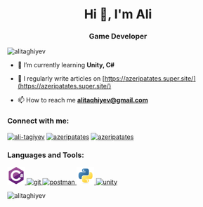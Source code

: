<h1 align="center">Hi 👋, I'm Ali</h1>
<h3 align="center">Game Developer</h3>

<p align="left"> <img src="https://komarev.com/ghpvc/?username=alitaghiyev&label=Profile%20views&color=0e75b6&style=flat" alt="alitaghiyev" /> </p>

- 🌱 I’m currently learning **Unity, C#**

- 📝 I regularly write articles on [https://azeripatates.super.site/](https://azeripatates.super.site/)

- 📫 How to reach me **alitaqhiyev@gmail.com**

<h3 align="left">Connect with me:</h3>
<p align="left">
<a href="https://linkedin.com/in/ali-tagiyev" target="blank"><img align="center" src="https://raw.githubusercontent.com/rahuldkjain/github-profile-readme-generator/master/src/images/icons/Social/linked-in-alt.svg" alt="ali-tagiyev" height="30" width="40" /></a>
<a href="https://youtube.com/@azeripatates" target="blank"><img align="center" src="https://raw.githubusercontent.com/rahuldkjain/github-profile-readme-generator/master/src/images/icons/Social/youtube.svg" alt="azeripatates" height="30" width="40" /></a>
<a href="https://www.leetcode.com/azeripatates" target="blank"><img align="center" src="https://raw.githubusercontent.com/rahuldkjain/github-profile-readme-generator/master/src/images/icons/Social/leet-code.svg" alt="azeripatates" height="30" width="40" /></a>
</p>

<h3 align="left">Languages and Tools:</h3>
<p align="left"> <a href="https://www.w3schools.com/cs/" target="_blank" rel="noreferrer"> <img src="https://raw.githubusercontent.com/devicons/devicon/master/icons/csharp/csharp-original.svg" alt="csharp" width="40" height="40"/> </a> <a href="https://git-scm.com/" target="_blank" rel="noreferrer"> <img src="https://www.vectorlogo.zone/logos/git-scm/git-scm-icon.svg" alt="git" width="40" height="40"/> </a> <a href="https://postman.com" target="_blank" rel="noreferrer"> <img src="https://www.vectorlogo.zone/logos/getpostman/getpostman-icon.svg" alt="postman" width="40" height="40"/> </a> <a href="https://www.python.org" target="_blank" rel="noreferrer"> <img src="https://raw.githubusercontent.com/devicons/devicon/master/icons/python/python-original.svg" alt="python" width="40" height="40"/> </a> <a href="https://unity.com/" target="_blank" rel="noreferrer"> <img src="https://www.vectorlogo.zone/logos/unity3d/unity3d-icon.svg" alt="unity" width="40" height="40"/> </a> </p>

<p><img align="left" src="https://github-readme-stats.vercel.app/api/top-langs?username=alitaghiyev&show_icons=true&locale=en&layout=compact" alt="alitaghiyev" /></p>
